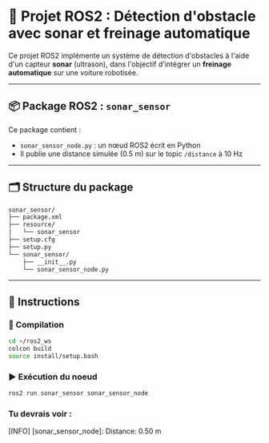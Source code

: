 # 🚗 Projet ROS2 : Détection d'obstacle avec sonar et freinage automatique

Ce projet ROS2 implémente un système de détection d'obstacles à l'aide d'un capteur **sonar** (ultrason), dans l'objectif d'intégrer un **freinage automatique** sur une voiture robotisée.

---

## 📦 Package ROS2 : `sonar_sensor`

Ce package contient :

- `sonar_sensor_node.py` : un nœud ROS2 écrit en Python
- Il publie une distance simulée (0.5 m) sur le topic `/distance` à 10 Hz

---

## 🗂 Structure du package
```bash
sonar_sensor/
├── package.xml
├── resource/
│   └── sonar_sensor
├── setup.cfg
├── setup.py
└── sonar_sensor/
    ├── __init__.py
    └── sonar_sensor_node.py
```


    
---

## 🚀 Instructions

### 🔧 Compilation

```bash
cd ~/ros2_ws
colcon build
source install/setup.bash
```

### ▶️ Exécution du noeud
```bash
ros2 run sonar_sensor sonar_sensor_node
```

### Tu devrais voir :
[INFO] [sonar_sensor_node]: Distance: 0.50 m




